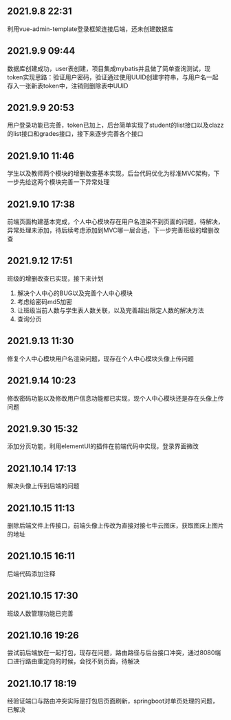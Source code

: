## 2021.9.8 22:31
利用vue-admin-template登录框架连接后端，还未创建数据库

## 2021.9.9 09:44
数据库创建成功，user表创建，项目集成mybatis并且做了简单查询测试，现token实现思路：验证用户密码，验证通过使用UUID创建字符串，与用户名一起存入一张新表token中，注销则删除表中UUID

## 2021.9.9 20:53
用户登录功能已完善，token已加上，后台简单实现了student的list接口以及clazz的list接口和grades接口，接下来逐步完善各个接口

## 2021.9.10 11:46
学生以及教师两个模块的增删改查基本实现，后台代码优化为标准MVC架构，下一步先给这两个模块完善一下异常处理

## 2021.9.10 17:38
前端页面构建基本完成，个人中心模块存在用户名渲染不到页面的问题，待解决，异常处理未添加，待后续考虑添加到MVC哪一层合适，下一步完善班级的增删改查

## 2021.9.12 17:51
班级的增删改查已实现，接下来计划
1. 解决个人中心的BUG以及完善个人中心模块
2. 考虑给密码md5加密
3. 让班级当前人数与学生表人数关联，以及完善超出限定人数的解决方法
4. 查询分页

## 2021.9.13 11:30
修复个人中心模块用户名渲染问题，现存在个人中心模块头像上传问题

## 2021.9.14 10:23
修改密码功能以及修改用户信息功能都已实现，现个人中心模块还是存在头像上传问题

## 2021.9.30 15:32
添加分页功能，利用elementUI的插件在前端代码中实现，登录界面微改

## 2021.10.14 17:13
解决头像上传到后端的问题

## 2021.10.15 11:13
删除后端文件上传接口，前端头像上传改为直接对接七牛云图床，获取图床上图片的地址

## 2021.10.15 16:11
后端代码添加注释

## 2021.10.15 17:30
班级人数管理功能已完善

## 2021.10.16 19:26
尝试前后端放在一起打包，现存在问题，路由路径与后台接口冲突，通过8080端口进行路由重定向的时候，会找不到页面，待解决

## 2021.10.17 18:19
经验证端口与路由冲突实际是打包后页面刷新，springboot对单页处理的问题，已解决
